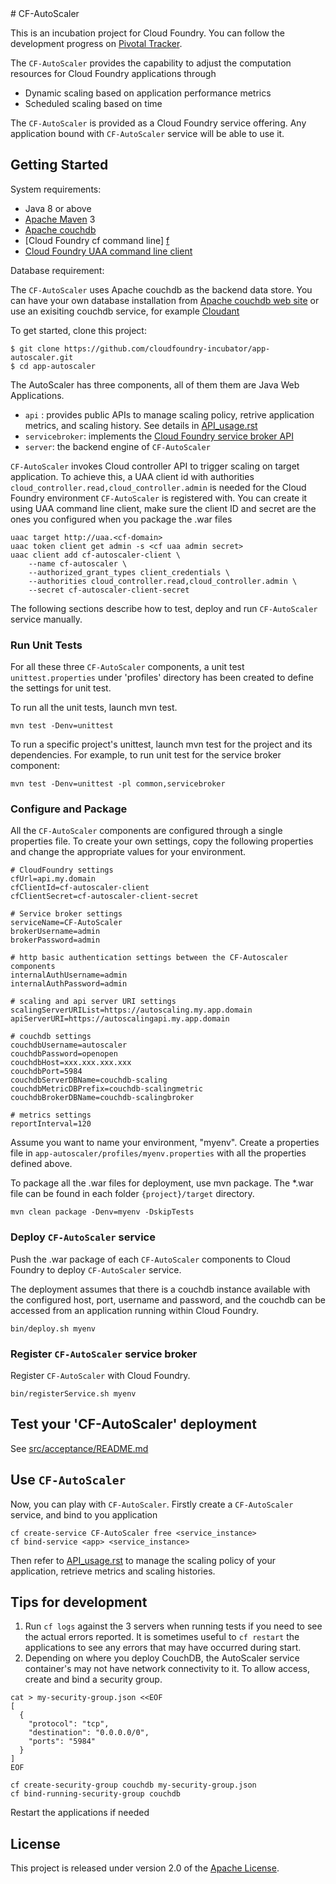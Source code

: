 <link href="https://raw.github.com/clownfart/Markdown-CSS/master/markdown.css" rel="stylesheet"></link>
# CF-AutoScaler

This is an incubation project for Cloud Foundry. You can follow the development progress on [Pivotal Tracker][t].

The `CF-AutoScaler` provides the capability to adjust the computation resources for Cloud Foundry applications through

* Dynamic scaling based on application performance metrics
* Scheduled scaling based on time

The `CF-AutoScaler` is provided as a Cloud Foundry service offering. Any application bound with `CF-AutoScaler` service will be able to use it.

## Getting Started

System requirements:

* Java 8 or above
* [Apache Maven][b] 3
* [Apache couchdb][c]
* [Cloud Foundry cf command line] [f]
* [Cloud Foundry UAA command line client][u]

Database requirement:

The `CF-AutoScaler` uses Apache couchdb as the backend data store. You can have your own database installation from [Apache couchdb web site][c] or use an exisiting couchdb service, for example [Cloudant][e]


To get started, clone this project:

```shell
$ git clone https://github.com/cloudfoundry-incubator/app-autoscaler.git
$ cd app-autoscaler
```

The AutoScaler has three components, all of them them are Java Web Applications.

* `api` : provides public APIs to manage scaling policy, retrive application metrics, and scaling history. See details in [API_usage.rst][a]
* `servicebroker`: implements the [Cloud Foundry service broker API][k]
* `server`: the backend engine of `CF-AutoScaler`



`CF-AutoScaler` invokes Cloud controller API to trigger scaling on target application. To achieve this, a UAA client id with  authorities `cloud_controller.read,cloud_controller.admin` is needed for the Cloud Foundry environment `CF-AutoScaler` is registered with. You can create it using UAA command line client, make sure the client ID and secret are the ones you configured when you package the .war files

```shell
uaac target http://uaa.<cf-domain>
uaac token client get admin -s <cf uaa admin secret>
uaac client add cf-autoscaler-client \
	--name cf-autoscaler \
    --authorized_grant_types client_credentials \
    --authorities cloud_controller.read,cloud_controller.admin \
    --secret cf-autoscaler-client-secret
```

The following sections describe how to test, deploy and run `CF-AutoScaler` service manually.

### Run Unit Tests

For all these three `CF-AutoScaler` components, a unit test `unittest.properties` under 'profiles' directory has been created to define the settings for unit test.

To run all the unit tests, launch mvn test.
```shell
mvn test -Denv=unittest
```

To run a specific project's unittest, launch mvn test for the project and its dependencies. For example, to run unit test for the service broker component:
```shell
mvn test -Denv=unittest -pl common,servicebroker
```

### Configure and Package

All the `CF-AutoScaler` components are configured through a single properties file. To create your own settings, copy the following properties and change the appropriate values for your environment.

```
# CloudFoundry settings
cfUrl=api.my.domain
cfClientId=cf-autoscaler-client
cfClientSecret=cf-autoscaler-client-secret

# Service broker settings
serviceName=CF-AutoScaler
brokerUsername=admin
brokerPassword=admin

# http basic authentication settings between the CF-Autoscaler components
internalAuthUsername=admin
internalAuthPassword=admin

# scaling and api server URI settings
scalingServerURIList=https://autoscaling.my.app.domain
apiServerURI=https://autoscalingapi.my.app.domain

# couchdb settings
couchdbUsername=autoscaler
couchdbPassword=openopen
couchdbHost=xxx.xxx.xxx.xxx
couchdbPort=5984
couchdbServerDBName=couchdb-scaling
couchdbMetricDBPrefix=couchdb-scalingmetric
couchdbBrokerDBName=couchdb-scalingbroker

# metrics settings
reportInterval=120
```

Assume you want to name your environment, "myenv". Create a properties file in `app-autoscaler/profiles/myenv.properties` with all the properties defined above.

To package all the .war files for deployment, use mvn package. The *.war file can be found in each folder `{project}/target` directory.

```shell
mvn clean package -Denv=myenv -DskipTests
```

### Deploy `CF-AutoScaler` service

Push the .war package of each `CF-AutoScaler` components to Cloud Foundry to deploy `CF-AutoScaler` service.

The deployment assumes that there is a couchdb instance available with the configured host, port, username and password, and the couchdb can be accessed from an application running within Cloud Foundry.

```shell
bin/deploy.sh myenv
```

### Register `CF-AutoScaler` service broker

Register `CF-AutoScaler` with Cloud Foundry.

```shell
bin/registerService.sh myenv
```

## Test your 'CF-AutoScaler' deployment
See [src/acceptance/README.md](src/acceptance/README.md)

## Use `CF-AutoScaler`

Now, you can play with `CF-AutoScaler`.
Firstly create a `CF-AutoScaler` service, and bind to you application

```shell
cf create-service CF-AutoScaler free <service_instance>
cf bind-service <app> <service_instance>
```

Then refer to [API_usage.rst][a] to manage the scaling policy of your application, retrieve metrics and scaling histories.

## Tips for development
1. Run `cf logs` against the 3 servers when running tests if you need to see
   the actual errors reported. It is sometimes useful to `cf restart` the
   applications to see any errors that may have occurred during start.
1. Depending on where you deploy CouchDB, the AutoScaler service container's
   may not have network connectivity to it. To allow access, create and bind
   a security group.

```shell
cat > my-security-group.json <<EOF
[
  {
    "protocol": "tcp",
    "destination": "0.0.0.0/0",
    "ports": "5984"
  }
]
EOF

cf create-security-group couchdb my-security-group.json
cf bind-running-security-group couchdb
```
Restart the applications if needed

## License

This project is released under version 2.0 of the [Apache License][l].


[a]: https://github.com/cfibmers/open-Autoscaler/blob/master/docs/API_usage.rst
[b]: https://maven.apache.org/
[c]: http://couchdb.apache.org/
[d]: http://www.eclipse.org/m2e/
[e]: http://www.cloudant.com
[f]: https://github.com/cloudfoundry/cli/releases
[k]: http://docs.cloudfoundry.org/services/api.html
[l]: LICENSE
[t]: https://www.pivotaltracker.com/projects/1566795
[u]: https://github.com/cloudfoundry/cf-uaac
